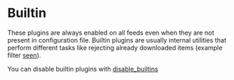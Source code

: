 # Builtin
These plugins are always enabled on all feeds even when they are not present in configuration file. Builtin plugins are usually internal utilities that perform different tasks like rejecting already downloaded items (example filter [seen](/Plugins/seen)).

You can disable builtin plugins with [disable_builtins](/Plugins/disable_builtins)